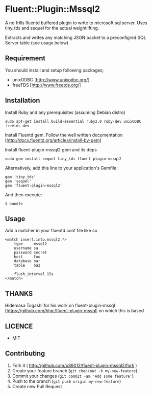 # Fluent::Plugin::Mssql2

A no frills fluentd buffered plugin to write to microsoft sql server. Uses tiny_tds and sequel for the actual weightlifting.

Extracts and writes any matching JSON packet to a preconfigred SQL Server table (see usage below)

## Requirement

You should install and setup following packages;

- unixODBC [http://www.unixodbc.org/]
- freeTDS [http://www.freetds.org/]

## Installation

Install Ruby and any prerequisites (assuming Debian distro)

```
sudo apt-get install build-essential ruby2.0 ruby-dev unixODBC freetds-dev
```

Install Fluentd gem. Follow the well written documentation [http://docs.fluentd.org/articles/install-by-gem]


Install fluent-plugin-mssql2 gem and its deps

```
sudo gem install sequel tiny_tds fluent-plugin-mssql2
```

Alternatively, add this line to your application's Gemfile:

    gem 'tiny_tds'
    gem 'sequel'
    gem 'fluent-plugin-mssql2'

And then execute:

    $ bundle


## Usage

Add a matcher in your fluentd.conf file like so

```
<match insert.into.mssql2.*>
    type     mssql2
    username sa
    password secret
    host     foo
    database bar
    table    baz
    
    flush_interval 15s
</match>
```

## THANKS

Hidemasa Togashi for his work on fluent-plugin-mssql [https://github.com/htgc/fluent-plugin-mssql] on which this is based


## LICENCE

- MIT

## Contributing

1. Fork it ( http://github.com/u89012/fluent-plugin-mssql2/fork )
2. Create your feature branch (`git checkout -b my-new-feature`)
3. Commit your changes (`git commit -am 'Add some feature'`)
4. Push to the branch (`git push origin my-new-feature`)
5. Create new Pull Request
